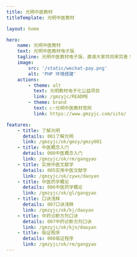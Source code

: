 ```yaml
---
title: 光明中医教材
titleTemplate: 光明中医教材

layout: home

hero:
    name: 光明中医教材
    text: 光明中医教材电子版
    tagline: 光明中医教材电子版，邀请大家共同来完善！
    image:
        src: '/static/wechat-pay.png'
        alt: 'PHP 环境搭建'
    actions:
        - theme: alt
          text: 光明教材电子化公益项目
          link: /gmzyjc/README
        - theme: brand
          text: 👉光明中医教材官网
          link: https://www.gmzyjc.com/site/

features:
    - title: 了解光明
      details: 001了解光明
      link: /gmzyjc/ok/gmzy/gmzy001
    - title: 中医概念入门
      details: 000中医概念入门
      link: /gmzyjc/ok/rm/gangyao
    - title: 实用中医文献学
      details: 005实用中医文献学
      link: /gmzyjc/ok/zywx/daoyan
    - title: 中医药学概论
      details: 006中医药学概论
      link: /gmzyjc/ok/gl/gangyao
    - title: 口诀浅释
      details: 007口诀浅释
      link: /gmzyjc/ok/kj/daoyan
    - title: 中药诊断方剂口诀
      details: 007中药诊断方剂口诀
      link: /gmzyjc/ok/kjn/daoyan
    - title: 临证程序
      details: 008临证程序
      link: /gmzyjc/ok/rm/gangyao
---
```

